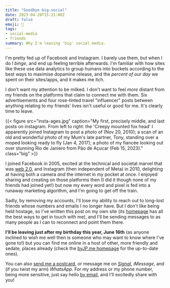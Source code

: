 ```yaml
---
title: "Goodbye big-social"
date: 2023-04-28T15:21:00Z
draft: false
emoji: 🌊
tags:
- social-media
- friends
summary: Why I'm leaving 'big' social media.
---
```


I'm pretty fed up of Facebook and Instagram. I barely use them, but when I do I _binge_, and end up feeling terrible afterwards. I'm familiar with how sites like these use data analytics to group humans into buckets according to the best ways to maximise dopamine release, and the _percent of our day_ we spent on their sites/apps, and it makes me itch.

I don't want my attention to be milked. I don't want to feel _more_ distant from my friends on the platforms that claim to connect me with them. Six advertisements and four rose-tinted travel "influencer" posts between anything relating to my friends' lives isn't useful or good for me. It's clearly time to leave.

{{< figure src="insta-ages.jpg" caption="My first, precisely middle, and last posts on instagram. From left to right: the 'Creepy mounted fox head' I apparently joined Instagram to post a photo of (Nov 20, 2010); a scan of an old and wonderful photo of my Mum's late partner, Tony, standing over a moped looking ready to fly (Jan 4, 2017); a photo of my fiancée looking out over stunning Rio de Janiero from Pão de Açucar (Feb 15, 2023)." class="big" >}}

I joined Facebook in 2005, excited at the technical and societal marvel that was [web 2.0](https://en.wikipedia.org/wiki/Web_2.0), and Instagram (then independent of Meta) in 2010, delighting at having both a camera _and_ the internet in my pocket at once. I enjoyed sharing and creating on those platforms then (I did it though none of my friends had joined yet!) but now my every word and pixel is fed into a runaway marketing algorithm, and I'm going to get off the train.

Sadly, by removing my accounts, I'll lose my ability to reach out to long-lost friends whose numbers and emails I no longer have. But I don't like being held hostage, so I've written this post on my own site (its [homepage](https://byjp.me) has all the best ways to get in touch with me), and I'll be sending messages to as many people as I can to reconnect and point them there.

**I'll be leaving just after my birthday this year, June 16th** (as anyone inclined to wish me well then is someone who may want to know where I've gone to!) but you can find me online in a host of other, more friendly and sedate, places already (check the [byJP.me homepage](https://byjp.me) for the up-to-date ones).

You can also [send me a postcard](/posts/thoughts-on-postcards/), or message me on _[Signal](https://signal.org/)_, _iMessage_, and (if you twist my arm) _WhatsApp_. For my address or my phone number, being more sensitive, just say hello [by email](mailto:hello@byjp.me), and I'll excitedly share with you!
